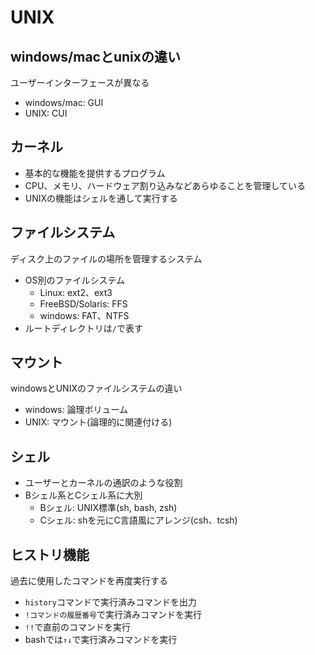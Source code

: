 # UNIX

## windows/macとunixの違い

ユーザーインターフェースが異なる
  * windows/mac: GUI
  * UNIX: CUI

## カーネル

* 基本的な機能を提供するプログラム
* CPU、メモリ、ハードウェア割り込みなどあらゆることを管理している
* UNIXの機能はシェルを通して実行する

## ファイルシステム

ディスク上のファイルの場所を管理するシステム

* OS別のファイルシステム
  * Linux: ext2、ext3
  * FreeBSD/Solaris: FFS
  * windows: FAT、NTFS
* ルートディレクトリは`/`で表す

## マウント

windowsとUNIXのファイルシステムの違い

* windows: 論理ボリューム
* UNIX: マウント(論理的に関連付ける)

## シェル

* ユーザーとカーネルの通訳のような役割
* Bシェル系とCシェル系に大別
  * Bシェル: UNIX標準(sh, bash, zsh)
  * Cシェル: shを元にC言語風にアレンジ(csh、tcsh)

## ヒストリ機能

過去に使用したコマンドを再度実行する

* `history`コマンドで実行済みコマンドを出力
* `!コマンドの履歴番号`で実行済みコマンドを実行
* `!!`で直前のコマンドを実行
* bashでは`↑↓`で実行済みコマンドを実行
